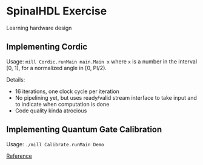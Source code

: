 # SpinalHDL Exercise

Learning hardware design

## Implementing Cordic

Usage: `mill Cordic.runMain main.Main x` where `x` is a number in the interval [0, 1), for a normalized angle in [0, PI/2).

Details:
* 16 iterations, one clock cycle per iteration
* No pipelining yet, but uses ready/valid stream interface to take input and to indicate when computation is done
* Code quality kinda atrocious

## Implementing Quantum Gate Calibration

Usage: `./mill Calibrate.runMain Demo`

[Reference](https://arxiv.org/pdf/2407.01583)
